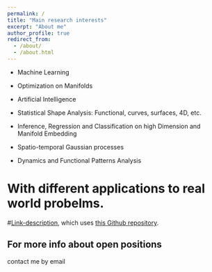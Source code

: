 ```yaml
---
permalink: /
title: "Main research interests"
excerpt: "About me"
author_profile: true
redirect_from: 
  - /about/
  - /about.html
---
```


- Machine Learning

- Optimization on Manifolds

- Artificial Intelligence

- Statistical Shape Analysis: Functional, curves, surfaces, 4D, etc.

- Inference, Regression and Classification on high Dimension and Manifold Embedding

- Spatio-temporal Gaussian processes

- Dynamics and Functional Patterns Analysis


With different applications to real world probelms.
===================================================
 
 #[Link-description](http://stuartgeiger.com), which uses [this Github repository](https://github.com/staeiou/staeiou.github.io).



For more info about open positions 
------
contact me by email
